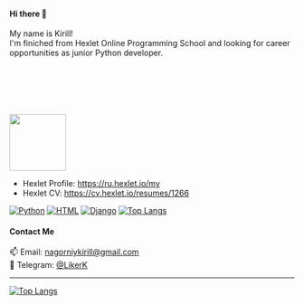 <h4> Hi there 👋 </h4>
<p style="margin-bottom: 100px">
    My name is Kirill!<br> 
    I'm finiched from Hexlet Online Programming School and looking for career opportunities as junior Python developer.
</p> 
<img src="https://i.ibb.co/tJqCVKk/github.gif" width="100"/> 





- Hexlet Profile: https://ru.hexlet.io/my
- Hexlet CV: https://cv.hexlet.io/resumes/1266

[![Python](https://img.shields.io/badge/Python-white?logo=python&logoColor=blue)](https://img.shields.io/badge/Python-white?logo=python&logoColor=blue) 
[![HTML](https://img.shields.io/badge/HTML-white?logo=html5&logoColor=orange)](https://img.shields.io/badge/HTML-white?logo=html5&logoColor=orange)
[![Django](https://img.shields.io/badge/Django-white?logo=django&logoColor=green)](https://img.shields.io/badge/Django-white?logo=django&logoColor=green)
[![Top Langs](https://www.codewars.com/users/LikerK/badges/micro)](https://www.codewars.com/users/LikerK)

<h4> Contact Me </h4>


:mailbox: Email: nagorniykirill@gmail.com <br>
:calling: Telegram: [@LikerK](https://t.me/LikerK)

---


[![Top Langs](https://github-readme-stats.vercel.app/api/top-langs/?username=LikerK&layout=compact)](https://github.com/anuraghazra/github-readme-stats)




